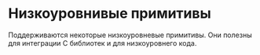 # Низкоуровнивые примитивы

Поддерживаются некоторые низкоуровневые примитивы. Они полезны для интеграции C библиотек и для низкоуровнего кода.

